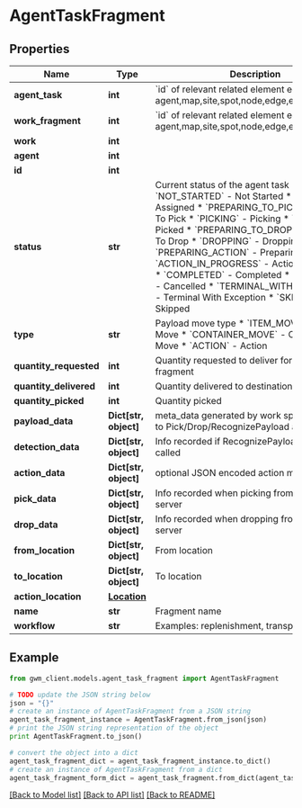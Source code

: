 # AgentTaskFragment


## Properties
Name | Type | Description | Notes
------------ | ------------- | ------------- | -------------
**agent_task** | **int** | &#x60;id&#x60; of relevant related element eg: agent,map,site,spot,node,edge,external_device | 
**work_fragment** | **int** | &#x60;id&#x60; of relevant related element eg: agent,map,site,spot,node,edge,external_device | [optional] 
**work** | **int** |  | [readonly] 
**agent** | **int** |  | [readonly] 
**id** | **int** |  | [optional] 
**status** | **str** | Current status of the agent task  * &#x60;NOT_STARTED&#x60; - Not Started * &#x60;ASSIGNED&#x60; - Assigned * &#x60;PREPARING_TO_PICK&#x60; - Preparing To Pick * &#x60;PICKING&#x60; - Picking * &#x60;PICKED&#x60; - Picked * &#x60;PREPARING_TO_DROP&#x60; - Preparing To Drop * &#x60;DROPPING&#x60; - Dropping * &#x60;PREPARING_ACTION&#x60; - Preparing Action * &#x60;ACTION_IN_PROGRESS&#x60; - Action In Progress * &#x60;COMPLETED&#x60; - Completed * &#x60;CANCELLED&#x60; - Cancelled * &#x60;TERMINAL_WITH_EXCEPTION&#x60; - Terminal With Exception * &#x60;SKIPPED&#x60; - Skipped | [optional] 
**type** | **str** | Payload move type  * &#x60;ITEM_MOVE&#x60; - Item Move * &#x60;CONTAINER_MOVE&#x60; - Container Move * &#x60;ACTION&#x60; - Action | [optional] 
**quantity_requested** | **int** | Quantity requested to deliver for this task fragment | [optional] 
**quantity_delivered** | **int** | Quantity delivered to destination | [optional] 
**quantity_picked** | **int** | Quantity picked | [optional] 
**payload_data** | **Dict[str, object]** | meta_data generated by work splitter to pass to Pick/Drop/RecognizePayload actions | [optional] 
**detection_data** | **Dict[str, object]** | Info recorded if RecognizePayload action is called | [optional] 
**action_data** | **Dict[str, object]** | optional JSON encoded action metadata | [optional] 
**pick_data** | **Dict[str, object]** | Info recorded when picking from PickDrop server | [optional] 
**drop_data** | **Dict[str, object]** | Info recorded when dropping from PickDrop server | [optional] 
**from_location** | **Dict[str, object]** | From location | [optional] 
**to_location** | **Dict[str, object]** | To location | [optional] 
**action_location** | [**Location**](Location.md) |  | [optional] 
**name** | **str** | Fragment name | [optional] 
**workflow** | **str** | Examples: replenishment, transport | [optional] 

## Example

```python
from gwm_client.models.agent_task_fragment import AgentTaskFragment

# TODO update the JSON string below
json = "{}"
# create an instance of AgentTaskFragment from a JSON string
agent_task_fragment_instance = AgentTaskFragment.from_json(json)
# print the JSON string representation of the object
print AgentTaskFragment.to_json()

# convert the object into a dict
agent_task_fragment_dict = agent_task_fragment_instance.to_dict()
# create an instance of AgentTaskFragment from a dict
agent_task_fragment_form_dict = agent_task_fragment.from_dict(agent_task_fragment_dict)
```
[[Back to Model list]](../README.md#documentation-for-models) [[Back to API list]](../README.md#documentation-for-api-endpoints) [[Back to README]](../README.md)


